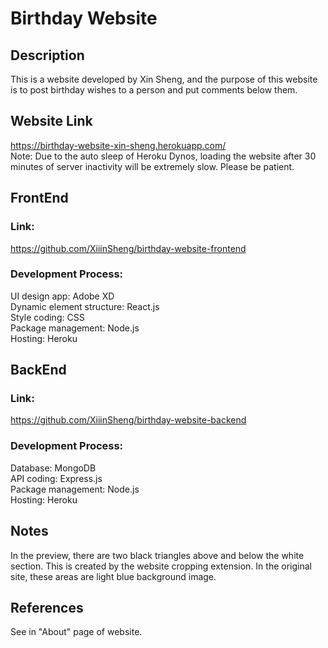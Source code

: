 # Birthday Website
## Description
This is a website developed by Xin Sheng, and the purpose of this website is to post birthday wishes to a person and put comments below them.

## Website Link
https://birthday-website-xin-sheng.herokuapp.com/  
Note: Due to the auto sleep of Heroku Dynos, loading the website after 30 minutes of server inactivity will be extremely slow. Please be patient. 

## FrontEnd
### Link:
https://github.com/XiiinSheng/birthday-website-frontend

### Development Process:
UI design app: Adobe XD   
Dynamic element structure: React.js  
Style coding: CSS  
Package management: Node.js  
Hosting: Heroku  

## BackEnd
### Link: 
https://github.com/XiiinSheng/birthday-website-backend

### Development Process:
Database: MongoDB  
API coding: Express.js  
Package management: Node.js  
Hosting: Heroku

## Notes
In the preview, there are two black triangles above and below the white section. This is created by the website cropping extension. In the original site, these areas are light blue background image.  

## References
See in "About" page of website. 
